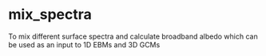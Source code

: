 # mix_spectra
To mix different surface spectra and calculate broadband albedo which can be used as an input to 1D EBMs and 3D GCMs
